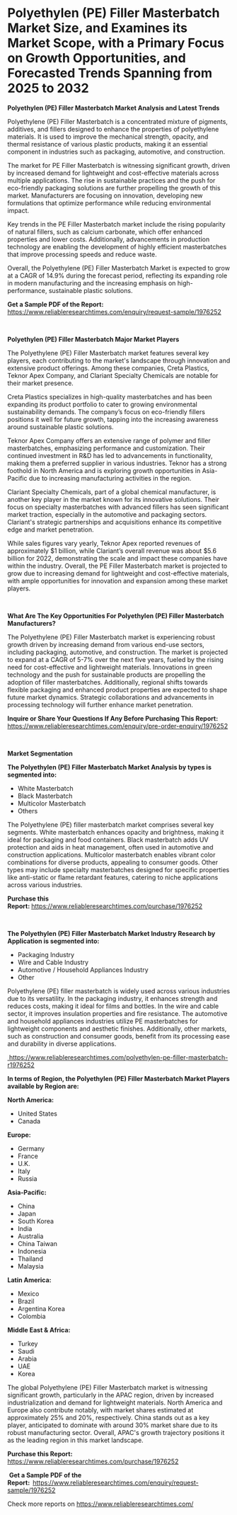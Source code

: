 <p><h1>Polyethylen (PE) Filler Masterbatch Market Size, and Examines its Market Scope, with a Primary Focus on Growth Opportunities, and Forecasted Trends Spanning from 2025 to 2032</h1></p><p><strong>Polyethylen (PE) Filler Masterbatch Market Analysis and Latest Trends</strong></p>
<p><p>Polyethylene (PE) Filler Masterbatch is a concentrated mixture of pigments, additives, and fillers designed to enhance the properties of polyethylene materials. It is used to improve the mechanical strength, opacity, and thermal resistance of various plastic products, making it an essential component in industries such as packaging, automotive, and construction.</p><p>The market for PE Filler Masterbatch is witnessing significant growth, driven by increased demand for lightweight and cost-effective materials across multiple applications. The rise in sustainable practices and the push for eco-friendly packaging solutions are further propelling the growth of this market. Manufacturers are focusing on innovation, developing new formulations that optimize performance while reducing environmental impact.</p><p>Key trends in the PE Filler Masterbatch market include the rising popularity of natural fillers, such as calcium carbonate, which offer enhanced properties and lower costs. Additionally, advancements in production technology are enabling the development of highly efficient masterbatches that improve processing speeds and reduce waste.</p><p>Overall, the Polyethylene (PE) Filler Masterbatch Market is expected to grow at a CAGR of 14.9% during the forecast period, reflecting its expanding role in modern manufacturing and the increasing emphasis on high-performance, sustainable plastic solutions.</p></p>
<p><strong>Get a Sample PDF of the Report:&nbsp;</strong> <a href="https://www.reliableresearchtimes.com/enquiry/request-sample/1976252?utm_campaign=2181&utm_medium=2&utm_source=Github&utm_content=ia&utm_term=04022025&utm_id=polyethylen-pe-filler-masterbatch">https://www.reliableresearchtimes.com/enquiry/request-sample/1976252</a></p>
<p>&nbsp;</p>
<p><strong>Polyethylen (PE) Filler Masterbatch Major Market Players</strong></p>
<p><p>The Polyethylene (PE) Filler Masterbatch market features several key players, each contributing to the market's landscape through innovation and extensive product offerings. Among these companies, Creta Plastics, Teknor Apex Company, and Clariant Specialty Chemicals are notable for their market presence.</p><p>Creta Plastics specializes in high-quality masterbatches and has been expanding its product portfolio to cater to growing environmental sustainability demands. The company’s focus on eco-friendly fillers positions it well for future growth, tapping into the increasing awareness around sustainable plastic solutions. </p><p>Teknor Apex Company offers an extensive range of polymer and filler masterbatches, emphasizing performance and customization. Their continued investment in R&D has led to advancements in functionality, making them a preferred supplier in various industries. Teknor has a strong foothold in North America and is exploring growth opportunities in Asia-Pacific due to increasing manufacturing activities in the region.</p><p>Clariant Specialty Chemicals, part of a global chemical manufacturer, is another key player in the market known for its innovative solutions. Their focus on specialty masterbatches with advanced fillers has seen significant market traction, especially in the automotive and packaging sectors. Clariant's strategic partnerships and acquisitions enhance its competitive edge and market penetration.</p><p>While sales figures vary yearly, Teknor Apex reported revenues of approximately $1 billion, while Clariant’s overall revenue was about $5.6 billion for 2022, demonstrating the scale and impact these companies have within the industry. Overall, the PE Filler Masterbatch market is projected to grow due to increasing demand for lightweight and cost-effective materials, with ample opportunities for innovation and expansion among these market players.</p></p>
<p>&nbsp;</p>
<p><strong>What Are The Key Opportunities For Polyethylen (PE) Filler Masterbatch Manufacturers?</strong></p>
<p><p>The Polyethylene (PE) Filler Masterbatch market is experiencing robust growth driven by increasing demand from various end-use sectors, including packaging, automotive, and construction. The market is projected to expand at a CAGR of 5-7% over the next five years, fueled by the rising need for cost-effective and lightweight materials. Innovations in green technology and the push for sustainable products are propelling the adoption of filler masterbatches. Additionally, regional shifts towards flexible packaging and enhanced product properties are expected to shape future market dynamics. Strategic collaborations and advancements in processing technology will further enhance market penetration.</p></p>
<p><strong>Inquire or Share Your Questions If Any Before Purchasing This Report:</strong> <a href="https://www.reliableresearchtimes.com/enquiry/pre-order-enquiry/1976252?utm_campaign=2181&utm_medium=2&utm_source=Github&utm_content=ia&utm_term=04022025&utm_id=polyethylen-pe-filler-masterbatch">https://www.reliableresearchtimes.com/enquiry/pre-order-enquiry/1976252</a></p>
<p>&nbsp;</p>
<p><strong>Market Segmentation</strong></p>
<p><strong>The Polyethylen (PE) Filler Masterbatch Market Analysis by types is segmented into:</strong></p>
<p><ul><li>White Masterbatch</li><li>Black Masterbatch</li><li>Multicolor Masterbatch</li><li>Others</li></ul></p>
<p><p>The Polyethylene (PE) filler masterbatch market comprises several key segments. White masterbatch enhances opacity and brightness, making it ideal for packaging and food containers. Black masterbatch adds UV protection and aids in heat management, often used in automotive and construction applications. Multicolor masterbatch enables vibrant color combinations for diverse products, appealing to consumer goods. Other types may include specialty masterbatches designed for specific properties like anti-static or flame retardant features, catering to niche applications across various industries.</p></p>
<p><strong>Purchase this Report:&nbsp;</strong><a href="https://www.reliableresearchtimes.com/purchase/1976252?utm_campaign=2181&utm_medium=2&utm_source=Github&utm_content=ia&utm_term=04022025&utm_id=polyethylen-pe-filler-masterbatch">https://www.reliableresearchtimes.com/purchase/1976252</a></p>
<p>&nbsp;</p>
<p><strong>The Polyethylen (PE) Filler Masterbatch Market Industry Research by Application is segmented into:</strong></p>
<p><ul><li>Packaging Industry</li><li>Wire and Cable Industry</li><li>Automotive / Household Appliances Industry</li><li>Other</li></ul></p>
<p><p>Polyethylene (PE) filler masterbatch is widely used across various industries due to its versatility. In the packaging industry, it enhances strength and reduces costs, making it ideal for films and bottles. In the wire and cable sector, it improves insulation properties and fire resistance. The automotive and household appliances industries utilize PE masterbatches for lightweight components and aesthetic finishes. Additionally, other markets, such as construction and consumer goods, benefit from its processing ease and durability in diverse applications.</p></p>
<p><a href="https://www.reliableresearchtimes.com/polyethylen-pe-filler-masterbatch-r1976252?utm_campaign=2181&utm_medium=2&utm_source=Github&utm_content=ia&utm_term=04022025&utm_id=polyethylen-pe-filler-masterbatch">&nbsp;https://www.reliableresearchtimes.com/polyethylen-pe-filler-masterbatch-r1976252</a></p>
<p><strong>In terms of Region, the Polyethylen (PE) Filler Masterbatch Market Players available by Region are:</strong></p>
<p>
    <p> <strong> North America: </strong>
        <ul>
            <li>United States</li>
            <li>Canada</li>
        </ul>
        </p> 
    <p> <strong> Europe: </strong>
        <ul>
            <li>Germany</li>
            <li>France</li>
            <li>U.K.</li>
            <li>Italy</li>
            <li>Russia</li>
        </ul>
        </p> 
    <p> <strong> Asia-Pacific: </strong>
        <ul>
            <li>China</li>
            <li>Japan</li>
            <li>South Korea</li>
            <li>India</li>
            <li>Australia</li>
            <li>China Taiwan</li>
            <li>Indonesia</li>
            <li>Thailand</li>
            <li>Malaysia</li>
        </ul>
        </p> 
    <p> <strong> Latin America: </strong>
        <ul>
            <li>Mexico</li>
            <li>Brazil</li>
            <li>Argentina Korea</li>
            <li>Colombia</li>
        </ul>
        </p> 
    <p> <strong> Middle East & Africa: </strong>
        <ul>
            <li>Turkey</li>
            <li>Saudi</li>
            <li>Arabia</li>
            <li>UAE</li>
            <li>Korea</li>
        </ul>
    </p>
    </p>
<p><p>The global Polyethylene (PE) Filler Masterbatch market is witnessing significant growth, particularly in the APAC region, driven by increased industrialization and demand for lightweight materials. North America and Europe also contribute notably, with market shares estimated at approximately 25% and 20%, respectively. China stands out as a key player, anticipated to dominate with around 30% market share due to its robust manufacturing sector. Overall, APAC's growth trajectory positions it as the leading region in this market landscape.</p></p>
<p><strong>Purchase this Report: </strong><a href="https://www.reliableresearchtimes.com/purchase/1976252?utm_campaign=2181&utm_medium=2&utm_source=Github&utm_content=ia&utm_term=04022025&utm_id=polyethylen-pe-filler-masterbatch">https://www.reliableresearchtimes.com/purchase/1976252</a></p>
<p>&nbsp;<strong>Get a Sample PDF of the Report:&nbsp;&nbsp;</strong><a href="https://www.reliableresearchtimes.com/enquiry/request-sample/1976252?utm_campaign=2181&utm_medium=2&utm_source=Github&utm_content=ia&utm_term=04022025&utm_id=polyethylen-pe-filler-masterbatch">https://www.reliableresearchtimes.com/enquiry/request-sample/1976252</a></p>
<p><strong></strong></p>
<p>Check more reports on <a href="https://www.reliableresearchtimes.com/?utm_campaign=2181&utm_medium=2&utm_source=Github&utm_content=ia&utm_term=04022025&utm_id=polyethylen-pe-filler-masterbatch">https://www.reliableresearchtimes.com/</a></p>